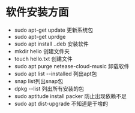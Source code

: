 # 软件安装方面
+ sudo apt-get update 更新系统包
+ sudo apt-get uprdge
+ sudo apt install ..deb 安装软件
+ mkdir hello 创建文件夹
+ touch hello.txt 创建文件
+ sudo apt purge netease-cloud-music 卸载软件
+ sudo apt list --installed 列出apt包
+ snap list列出snap包
+ dpkg --list 列出所有安装的包
+ sudo aptitude install packer 防止出现依赖不足
+ sudo apt dist-upgrade 不知道是干啥的




